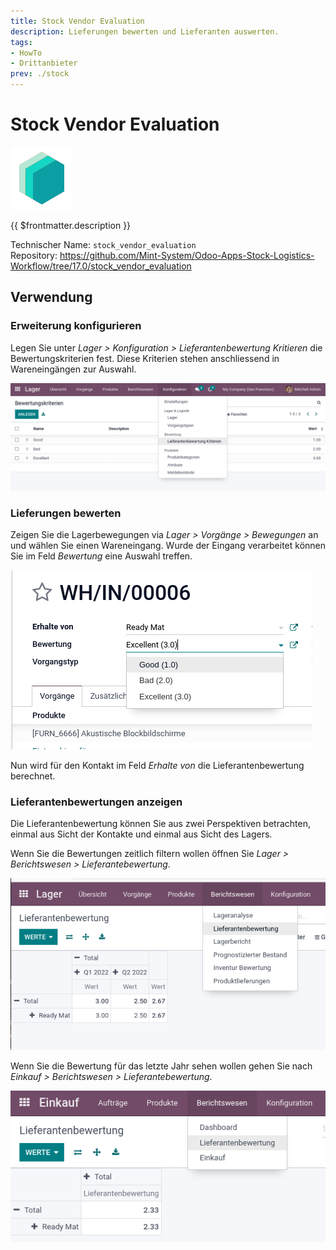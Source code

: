 ```yaml
---
title: Stock Vendor Evaluation
description: Lieferungen bewerten und Lieferanten auswerten.
tags:
- HowTo
- Drittanbieter
prev: ./stock
---
```

# Stock Vendor Evaluation
![icon_oms_box](attachments/icons_odoo_mint_system.png)

{{ $frontmatter.description }}

Technischer Name: `stock_vendor_evaluation`\
Repository: <https://github.com/Mint-System/Odoo-Apps-Stock-Logistics-Workflow/tree/17.0/stock_vendor_evaluation>

## Verwendung

### Erweiterung konfigurieren

Legen Sie unter *Lager > Konfiguration > Lieferantenbewertung Kritieren* die Bewertungskriterien fest. Diese Kriterien stehen anschliessend in Wareneingängen zur Auswahl.

![](attachments/Stock%20Vendor%20Evaluation%20Bewertungskriterien.png)

### Lieferungen bewerten

Zeigen Sie die Lagerbewegungen via *Lager > Vorgänge > Bewegungen* an und wählen Sie einen Wareneingang. Wurde der Eingang verarbeitet können Sie im Feld *Bewertung* eine Auswahl treffen.

![](attachments/Stock%20Vendor%20Evaluation%20Bewertung.png)

Nun wird für den Kontakt im Feld *Erhalte von* die Lieferantenbewertung berechnet.

### Lieferantenbewertungen anzeigen

Die Lieferantenbewertung können Sie aus zwei Perspektiven betrachten, einmal aus Sicht der Kontakte und einmal aus Sicht des Lagers.

Wenn Sie die Bewertungen zeitlich filtern wollen öffnen Sie *Lager > Berichtswesen > Lieferantebewertung*.

![](attachments/Stock%20Vendor%20Evaluation%20Lager%20Bericht.png)

Wenn Sie die Bewertung für das letzte Jahr sehen wollen gehen Sie nach *Einkauf > Berichtswesen > Lieferantebewertung*.

![](attachments/Stock%20Vendor%20Evaluation%20Einkauf%20Bericht.png)